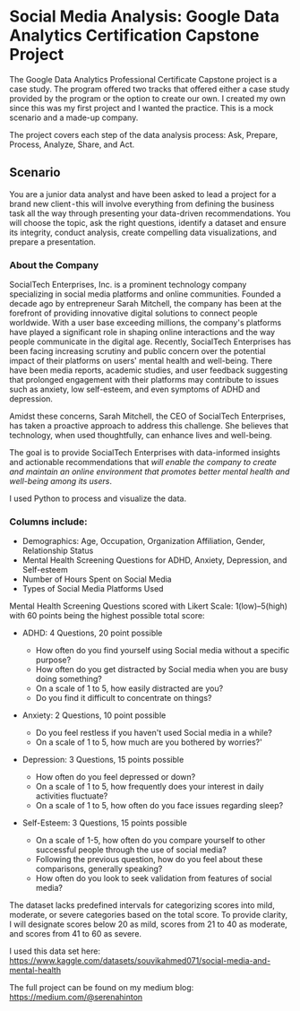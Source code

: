 # Social Media Analysis: Google Data Analytics Certification Capstone Project

The Google Data Analytics Professional Certificate Capstone project is a case study. The program offered two tracks that offered either a case study provided by the program or the option to create our own. I created my own since this was my first project and I wanted the practice. This is a mock scenario and a made-up company.

The project covers each step of the data analysis process: Ask, Prepare, Process, Analyze, Share, and Act.

## Scenario

You are a junior data analyst and have been asked to lead a project for a brand new client - this will involve everything from defining the business task all the way through presenting your data-driven recommendations. You will choose the topic, ask the right questions, identify a dataset and ensure its integrity, conduct analysis, create compelling data visualizations, and prepare a presentation.

### About the Company

SocialTech Enterprises, Inc. is a prominent technology company specializing in social media platforms and online communities. Founded a decade ago by entrepreneur Sarah Mitchell, the company has been at the forefront of providing innovative digital solutions to connect people worldwide. With a user base exceeding millions, the company's platforms have played a significant role in shaping online interactions and the way people communicate in the digital age.
Recently, SocialTech Enterprises has been facing increasing scrutiny and public concern over the potential impact of their platforms on users' mental health and well-being. There have been media reports, academic studies, and user feedback suggesting that prolonged engagement with their platforms may contribute to issues such as anxiety, low self-esteem, and even symptoms of ADHD and depression.

Amidst these concerns, Sarah Mitchell, the CEO of SocialTech Enterprises, has taken a proactive approach to address this challenge. She believes that technology, when used thoughtfully, can enhance lives and well-being.

The goal is to provide SocialTech Enterprises with data-informed insights and actionable recommendations that _will enable the company to create and maintain an online environment that promotes better mental health and well-being among its users_.

I used Python to process and visualize the data. 

### Columns include:
 
 *  Demographics: Age, Occupation, Organization Affiliation, Gender, Relationship Status
 *  Mental Health Screening Questions for ADHD, Anxiety, Depression, and Self-esteem
 *  Number of Hours Spent on Social Media
 *  Types of Social Media Platforms Used
 
 Mental Health Screening Questions scored with Likert Scale: 1(low)–5(high) with 60 points being the highest possible total score: 
  
   *  ADHD: 4 Questions, 20 point possible
      *  How often do you find yourself using Social media without a specific purpose?
      *  How often do you get distracted by Social media when you are busy doing something?
      *  On a scale of 1 to 5, how easily distracted are you?
      *  Do you find it difficult to concentrate on things?
   
   *  Anxiety: 2 Questions, 10 point possible
      *  Do you feel restless if you haven't used Social media in a while?
      *  On a scale of 1 to 5, how much are you bothered by worries?'
  
   *  Depression: 3 Questions, 15 points possible
      *  How often do you feel depressed or down?
      *  On a scale of 1 to 5, how frequently does your interest in daily activities fluctuate?
      *  On a scale of 1 to 5, how often do you face issues regarding sleep?
  
   *  Self-Esteem: 3 Questions, 15 points possible
      *  On a scale of 1-5, how often do you compare yourself to other successful people through the use of social media?
      *  Following the previous question, how do you feel about these comparisons, generally speaking?
      *  How often do you look to seek validation from features of social media?

The dataset lacks predefined intervals for categorizing scores into mild, moderate, or severe categories based on the total score. To provide clarity, I will designate scores below 20 as mild, scores from 21 to 40 as moderate, and scores from 41 to 60 as severe.

I used this data set here: https://www.kaggle.com/datasets/souvikahmed071/social-media-and-mental-health

The full project can be found on my medium blog: https://medium.com/@serenahinton
